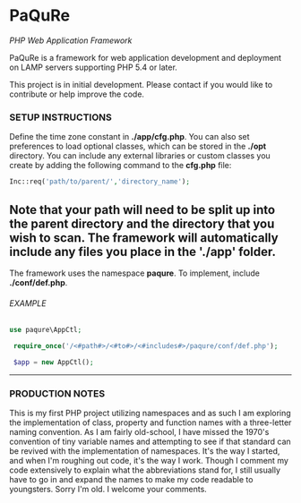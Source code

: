 # PaQuRe #

_PHP Web Application Framework_

PaQuRe is a framework for web application development and deployment on LAMP servers supporting PHP 5.4 or later.

This project is in initial development. Please contact if you would like to contribute or help improve the code.

### SETUP INSTRUCTIONS ###

Define the time zone constant in **./app/cfg.php**. You can also set preferences to load optional classes, which can be stored in the **./opt** directory. You can include any external libraries or custom classes you create by adding the following command to the **cfg.php** file:

```php
Inc::req('path/to/parent/','directory_name');
```
__Note that your path will need to be split up into the parent directory and the directory that you wish to scan.__ The framework will automatically include any files you place in the **'./app'** folder.
---

The framework uses the namespace **paqure**. To implement, include **./conf/def.php**.

###### EXAMPLE ######
```php
use paqure\AppCtl;

 require_once('/<#path#>/<#to#>/<#includes#>/paqure/conf/def.php');

 $app = new AppCtl();
```

---
### PRODUCTION NOTES ###

This is my first PHP project utilizing namespaces and as such I am exploring the implementation of class, property and function names with a three-letter naming convention. As I am fairly old-school, I have missed the 1970's convention of tiny variable names and attempting to see if that standard can be revived with the implementation of namespaces. It's the way I started, and when I'm roughing out code, it's the way I work. Though I comment my code extensively to explain what the abbreviations stand for, I still usually have to go in and expand the names to make my code readable to youngsters. Sorry I'm old. I welcome your comments.
